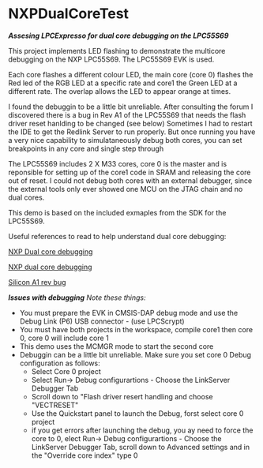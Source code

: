 # NXPDualCoreTest
***Assesing LPCExpresso for dual core debugging on the LPC55S69***

This project implements LED flashing to demonstrate the multicore debugging on the NXP LPC55S69. The LPC55S69 EVK is used.

Each core flashes a different colour LED, the main core (core 0) flashes the Red led of the RGB LED at a specific rate and core1 the Green LED at a different rate. The overlap allows the LED to appear orange at times.

I found the debuggin to be a little bit unreliable. After consulting the forum I discovered there is a bug in Rev A1 of the LPC55S69 that needs the flash driver reset hanlding to be changed (see below)
Sometimes I had to restart the IDE to get the Redlink Server to run properly. But once running you have a very nice capability to  simulataneously debug both cores, you can set breakpoints in any core and single step through

The LPC55S69 includes 2 X M33 cores, core 0 is the master and is reponsible for setting up of the core1 code in SRAM and releasing the core out of reset. I could not debug both cores with an external debugger, since the external tools only ever showed one MCU on the JTAG chain and no dual cores. 

This demo is based on the included exmaples from the SDK for the LPC55S69. 

Useful references to read to help understand dual core debugging:

[NXP Dual core debugging](https://www.nxp.com/docs/en/application-note/AN12358.pdf)

[NXP dual core debugging](https://community.nxp.com/community/mcuxpresso/mcuxpresso-ide/blog/2019/02/26/lpc55xx-multicore-applications-with-mcuxpresso-ide)

[Silicon A1 rev bug](https://community.nxp.com/thread/515129)


***Issues with debugging***
_Note these things:_
* You must prepare the EVK in CMSIS-DAP debug mode and use the Debug Link (P6) USB connector - (use LPCScrypt)
* You must have both projects in the workspace, compile core1 then core 0, core 0 will include core 1
* This demo uses the MCMGR mode to start the second core
* Debuggin can be a little bit unreliable. Make sure you set core 0 Debug configuration as follows: 
  * Select Core 0 project
  * Select Run-> Debug configurartions - Choose the LinkServer Debugger Tab
  * Scroll down to "Flash driver resert handling and choose "VECTRESET"
  * Use the Quickstart panel to launch the Debug, forst select core 0 project
  * if you get errors after launching the debug, you ay need to force the core to 0, elect Run-> Debug configurartions - Choose the LinkServer Debugger Tab, scroll down to Advanced settings and in the  "Override core index" type 0



